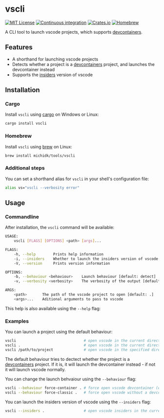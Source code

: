 # vscli

[![MIT License](https://img.shields.io/crates/l/vscli)](https://choosealicense.com/licenses/mit/) [![Continuous integration](https://github.com/michidk/vscli/workflows/Continuous%20Integration/badge.svg)](https://github.com/michidk/vscli/actions) [![Crates.io](https://img.shields.io/crates/v/vscli)](https://crates.io/crates/vscli) [![Homebrew](https://img.shields.io/badge/homebrew-available-blue?style=flat)](https://github.com/michidk/homebrew-tools/blob/main/Formula/vscli.rb)

A CLI tool to launch vscode projects, which supports [devcontainers](https://containers.dev/).

## Features

- A shorthand for launching vscode projects
- Detects whether a project is a [devcontainers](https://containers.dev/) project, and launches the devcontainer instead
- Supports the [insiders](https://code.visualstudio.com/insiders/) version of vscode

## Installation

### Cargo

Install `vscli` using [cargo](https://doc.rust-lang.org/cargo/) on Windows or Linux:

```sh
cargo install vscli
```

### Homebrew

Install `vscli` using [brew](https://brew.sh/) on Linux:

```sh
brew install michidk/tools/vscli
```

### Additional steps

You can set a shorthand alias for `vscli` in your shell's configuration file:

```sh
alias vs="vscli --verbosity error"
```

## Usage

### Commandline

After installation, the `vscli` command will be available:

```sh
USAGE:
    vscli [FLAGS] [OPTIONS] <path> [args]...

FLAGS:
    -h, --help        Prints help information
    -i, --insiders    Whether to launch the insiders version of vscode
    -V, --version     Prints version information

OPTIONS:
    -b, --behaviour <behaviour>    Launch behaviour [default: detect]  [possible values: detect, force-container, force-classic]
    -v, --verbosity <verbosity>    The verbosity of the output [default: info]  [possible values: off, error, warn, info, debug, trace]

ARGS:
    <path>       The path of the vscode project to open [default: .]
    <args>...    Aditional arguments to pass to vscode
```

This help is also available using the `--help` flag:

### Examples

You can launch a project using the default behaviour:

```sh
vscli                               # open vscode in the current directory
vscli .                             # open vscode in the current directory
vscli /path/to/project              # open vscode in the specified directory
```

The default behaviour tries to dectect whether the project is a [devcontainers](https://containers.dev/) project. If it is, it will launch the devcontainer instead - if not it will launch vscode normally.

You can change the launch behvaiour using the `--behaviour` flag:

```sh
vscli --behaviour force-container . # force open vscode devcontainer (even if vscli did not detect a devcontainer)
vscli --behaviour force-classic .   # force open vscode without a devcontairer (even if vscli did detect a devcontainer)
```

You can launch the insiders version of vscode using the `--insiders` flag:

```sh
vscli --insiders .                  # open vscode insiders in the current directory
```
